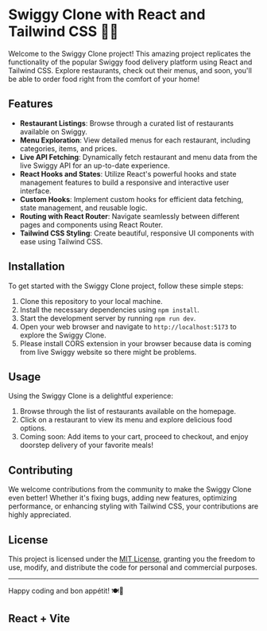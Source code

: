 # Swiggy Clone with React and Tailwind CSS 🍔🛒

Welcome to the Swiggy Clone project! This amazing project replicates the functionality of the popular Swiggy food delivery platform using React and Tailwind CSS. Explore restaurants, check out their menus, and soon, you'll be able to order food right from the comfort of your home!

## Features

- **Restaurant Listings**: Browse through a curated list of restaurants available on Swiggy.
- **Menu Exploration**: View detailed menus for each restaurant, including categories, items, and prices.
- **Live API Fetching**: Dynamically fetch restaurant and menu data from the live Swiggy API for an up-to-date experience.
- **React Hooks and States**: Utilize React's powerful hooks and state management features to build a responsive and interactive user interface.
- **Custom Hooks**: Implement custom hooks for efficient data fetching, state management, and reusable logic.
- **Routing with React Router**: Navigate seamlessly between different pages and components using React Router.
- **Tailwind CSS Styling**: Create beautiful, responsive UI components with ease using Tailwind CSS.

## Installation

To get started with the Swiggy Clone project, follow these simple steps:

1. Clone this repository to your local machine.
2. Install the necessary dependencies using `npm install`.
3. Start the development server by running `npm run dev`.
4. Open your web browser and navigate to `http://localhost:5173` to explore the Swiggy Clone.
5. Please install CORS extension in your browser because data is coming from live Swiggy website so there might be problems.

## Usage

Using the Swiggy Clone is a delightful experience:

1. Browse through the list of restaurants available on the homepage.
2. Click on a restaurant to view its menu and explore delicious food options.
3. Coming soon: Add items to your cart, proceed to checkout, and enjoy doorstep delivery of your favorite meals!

## Contributing

We welcome contributions from the community to make the Swiggy Clone even better! Whether it's fixing bugs, adding new features, optimizing performance, or enhancing styling with Tailwind CSS, your contributions are highly appreciated.

## License

This project is licensed under the [MIT License](LICENSE), granting you the freedom to use, modify, and distribute the code for personal and commercial purposes.

---

Happy coding and bon appétit! 🍽️🚀

## React + Vite